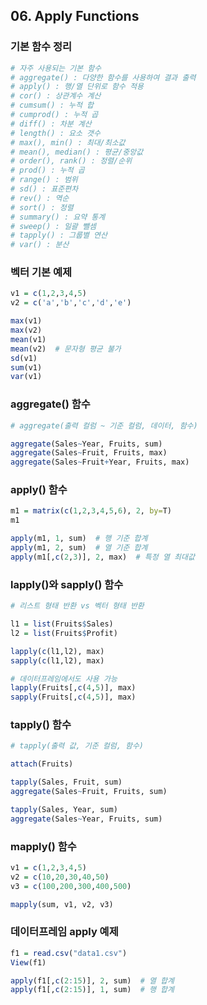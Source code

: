 ## 06. Apply Functions

### 기본 함수 정리

```r
# 자주 사용되는 기본 함수
# aggregate() : 다양한 함수를 사용하여 결과 출력
# apply() : 행/열 단위로 함수 적용
# cor() : 상관계수 계산
# cumsum() : 누적 합
# cumprod() : 누적 곱
# diff() : 차분 계산
# length() : 요소 갯수
# max(), min() : 최대/최소값
# mean(), median() : 평균/중앙값
# order(), rank() : 정렬/순위
# prod() : 누적 곱
# range() : 범위
# sd() : 표준편차
# rev() : 역순
# sort() : 정렬
# summary() : 요약 통계
# sweep() : 일괄 뺄셈
# tapply() : 그룹별 연산
# var() : 분산
```

### 벡터 기본 예제

```r
v1 = c(1,2,3,4,5)
v2 = c('a','b','c','d','e')

max(v1)
max(v2)
mean(v1)
mean(v2)  # 문자형 평균 불가
sd(v1)
sum(v1)
var(v1)
```

### aggregate() 함수

```r
# aggregate(출력 컬럼 ~ 기준 컬럼, 데이터, 함수)

aggregate(Sales~Year, Fruits, sum)
aggregate(Sales~Fruit, Fruits, max)
aggregate(Sales~Fruit+Year, Fruits, max)
```

### apply() 함수

```r
m1 = matrix(c(1,2,3,4,5,6), 2, by=T)
m1

apply(m1, 1, sum)  # 행 기준 합계
apply(m1, 2, sum)  # 열 기준 합계
apply(m1[,c(2,3)], 2, max)  # 특정 열 최대값
```

### lapply()와 sapply() 함수

```r
# 리스트 형태 반환 vs 벡터 형태 반환

l1 = list(Fruits$Sales)
l2 = list(Fruits$Profit)

lapply(c(l1,l2), max)
sapply(c(l1,l2), max)

# 데이터프레임에서도 사용 가능
lapply(Fruits[,c(4,5)], max)
sapply(Fruits[,c(4,5)], max)
```

### tapply() 함수

```r
# tapply(출력 값, 기준 컬럼, 함수)

attach(Fruits)

tapply(Sales, Fruit, sum)
aggregate(Sales~Fruit, Fruits, sum)

tapply(Sales, Year, sum)
aggregate(Sales~Year, Fruits, sum)
```

### mapply() 함수

```r
v1 = c(1,2,3,4,5)
v2 = c(10,20,30,40,50)
v3 = c(100,200,300,400,500)

mapply(sum, v1, v2, v3)
```

### 데이터프레임 apply 예제

```r
f1 = read.csv("data1.csv")
View(f1)

apply(f1[,c(2:15)], 2, sum)  # 열 합계
apply(f1[,c(2:15)], 1, sum)  # 행 합계

